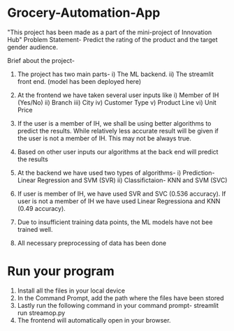 # Grocery-Automation-App


"This project has been made as a part of the mini-project of Innovation Hub"
Problem Statement-
Predict the rating of the product and the target gender audience.

Brief about the project-
1. The project has two main parts-
  i) The ML backend.
  ii) The streamlit front end. (model has been deployed here)
2. At the frontend we have taken several user inputs like 
  i) Member of IH (Yes/No)
  ii) Branch
  iii) City
  iv) Customer Type
  v) Product Line
  vi) Unit Price
3. If the user is a member of IH, we shall be using better algorithms to predict the results. While relatively less accurate result will be given if the user is not a member of IH. This may not be always true.
4. Based on other user inputs our algorithms at the back end will predict the results

5. At the backend we have used two types of algorithms- 
  i) Prediction- Linear Regression and SVM (SVR)
  ii) Classifictaion- KNN and SVM (SVC)
6. If user is member of IH, we have used SVR and SVC (0.536 accuracy). If user is not a member of IH we have used Linear Regressiona and KNN (0.49 accuracy).
7. Due to insufficient training data points, the ML models have not bee trained well.
8. All necessary preprocessing of data has been done 

# Run your program
1. Install all the files in your local device
2. In the Command Prompt, add the path where the files have been stored
3. Lastly run the following command in your command prompt- 
    streamlit run streamop.py
4. The frontend will automatically open in your browser.


